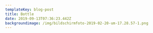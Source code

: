 ```yaml
---
templateKey: blog-post
title: Bottle
date: 2019-09-13T07:36:23.442Z
backgroundimage: /img/bildschirmfoto-2019-02-20-um-17.28.57-1.png
---
```


